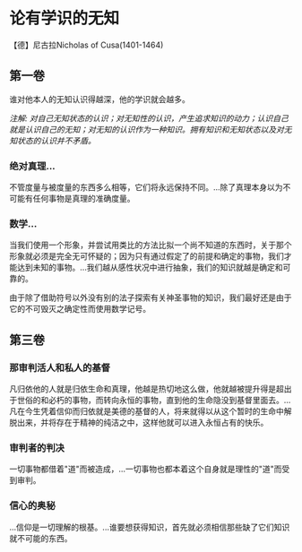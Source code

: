 # 论有学识的无知

【德】尼古拉Nicholas of Cusa(1401-1464)

## 第一卷

谁对他本人的无知认识得越深，他的学识就会越多。



*注解: 对自己无知状态的认识；对无知性的认识，产生追求知识的动力；认识自己就是认识自己的无知；对无知的认识作为一种知识。拥有知识和无知状态以及对无知状态的认识并不矛盾。*

### 绝对真理...

不管度量与被度量的东西多么相等，它们将永远保持不同。...除了真理本身以为不可能有任何事物是真理的准确度量。

### 数学...

当我们使用一个形象，并尝试用类比的方法比拟一个尚不知道的东西时，关于那个形象就必须是完全无可怀疑的；因为只有通过假定了的前提和确定的事物，我们才能达到未知的事物。…我们越从感性状况中进行抽象，我们的知识就越是确定和可靠的。

由于除了借助符号以外没有别的法子探索有关神圣事物的知识，我们最好还是由于它的不可毁灭之确定性而使用数学记号。



## 第三卷

### 那审判活人和私人的基督

凡归依他的人就是归依生命和真理，他越是热切地这么做，他就越被提升得是超出于世俗的和必朽的事物，而转向永恒的事物，直到他的生命隐没到基督里面去。…凡在今生凭着信仰而归依就是美德的基督的人，将来就得以从这个暂时的生命中解脱出来，并将存在于精神的纯洁之中，这样他就可以进入永恒占有的快乐。

### 审判者的判决

一切事物都借着"道"而被造成，…一切事物也都本着这个自身就是理性的"道"而受到审判。



### 信心的奥秘

...信仰是一切理解的根基。...谁要想获得知识，首先就必须相信那些缺了它们知识就不可能的东西。